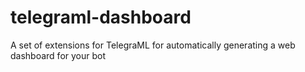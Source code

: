 # telegraml-dashboard
A set of extensions for TelegraML for automatically generating a web dashboard for your bot
